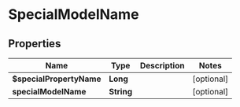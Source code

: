 

# SpecialModelName


## Properties

Name | Type | Description | Notes
------------ | ------------- | ------------- | -------------
**$specialPropertyName** | **Long** |  |  [optional]
**specialModelName** | **String** |  |  [optional]



